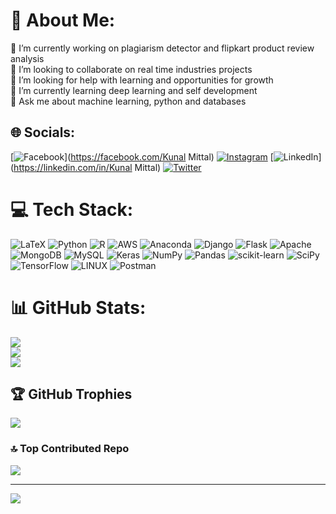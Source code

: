 
# 💫 About Me:
🔭 I’m currently working on plagiarism detector and flipkart product review analysis<br>👯 I’m looking to collaborate on real time industries projects<br>🤝 I’m looking for help with learning and opportunities for growth<br>🌱 I’m currently learning deep learning and self development<br>💬 Ask me about machine learning, python and databases


## 🌐 Socials:
[![Facebook](https://img.shields.io/badge/Facebook-%231877F2.svg?logo=Facebook&logoColor=white)](https://facebook.com/Kunal Mittal) [![Instagram](https://img.shields.io/badge/Instagram-%23E4405F.svg?logo=Instagram&logoColor=white)](https://instagram.com/kunal7586) [![LinkedIn](https://img.shields.io/badge/LinkedIn-%230077B5.svg?logo=linkedin&logoColor=white)](https://linkedin.com/in/Kunal Mittal) [![Twitter](https://img.shields.io/badge/Twitter-%231DA1F2.svg?logo=Twitter&logoColor=white)](https://twitter.com/KunalMi66652323) 

# 💻 Tech Stack:
![LaTeX](https://img.shields.io/badge/latex-%23008080.svg?style=plastic&logo=latex&logoColor=white) ![Python](https://img.shields.io/badge/python-3670A0?style=plastic&logo=python&logoColor=ffdd54) ![R](https://img.shields.io/badge/r-%23276DC3.svg?style=plastic&logo=r&logoColor=white) ![AWS](https://img.shields.io/badge/AWS-%23FF9900.svg?style=plastic&logo=amazon-aws&logoColor=white) ![Anaconda](https://img.shields.io/badge/Anaconda-%2344A833.svg?style=plastic&logo=anaconda&logoColor=white) ![Django](https://img.shields.io/badge/django-%23092E20.svg?style=plastic&logo=django&logoColor=white) ![Flask](https://img.shields.io/badge/flask-%23000.svg?style=plastic&logo=flask&logoColor=white) ![Apache](https://img.shields.io/badge/apache-%23D42029.svg?style=plastic&logo=apache&logoColor=white) ![MongoDB](https://img.shields.io/badge/MongoDB-%234ea94b.svg?style=plastic&logo=mongodb&logoColor=white) ![MySQL](https://img.shields.io/badge/mysql-%2300f.svg?style=plastic&logo=mysql&logoColor=white) ![Keras](https://img.shields.io/badge/Keras-%23D00000.svg?style=plastic&logo=Keras&logoColor=white) ![NumPy](https://img.shields.io/badge/numpy-%23013243.svg?style=plastic&logo=numpy&logoColor=white) ![Pandas](https://img.shields.io/badge/pandas-%23150458.svg?style=plastic&logo=pandas&logoColor=white) ![scikit-learn](https://img.shields.io/badge/scikit--learn-%23F7931E.svg?style=plastic&logo=scikit-learn&logoColor=white) ![SciPy](https://img.shields.io/badge/SciPy-%230C55A5.svg?style=plastic&logo=scipy&logoColor=%white) ![TensorFlow](https://img.shields.io/badge/TensorFlow-%23FF6F00.svg?style=plastic&logo=TensorFlow&logoColor=white) ![LINUX](https://img.shields.io/badge/Linux-FCC624?style=plastic&logo=linux&logoColor=black) ![Postman](https://img.shields.io/badge/Postman-FF6C37?style=plastic&logo=postman&logoColor=white)
# 📊 GitHub Stats:
![](https://github-readme-stats.vercel.app/api?username=kunalmittal1&theme=dark&hide_border=true&include_all_commits=true&count_private=false)<br/>
![](https://github-readme-streak-stats.herokuapp.com/?user=kunalmittal1&theme=dark&hide_border=true)<br/>
![](https://github-readme-stats.vercel.app/api/top-langs/?username=kunalmittal1&theme=dark&hide_border=true&include_all_commits=true&count_private=false&layout=compact)

## 🏆 GitHub Trophies
![](https://github-profile-trophy.vercel.app/?username=kunalmittal1&theme=onedark&no-frame=true&no-bg=true&margin-w=4)

### 🔝 Top Contributed Repo
![](https://github-contributor-stats.vercel.app/api?username=kunalmittal1&limit=5&theme=dark&combine_all_yearly_contributions=true)

---
[![](https://visitcount.itsvg.in/api?id=kunalmittal1&icon=0&color=0)](https://visitcount.itsvg.in)
